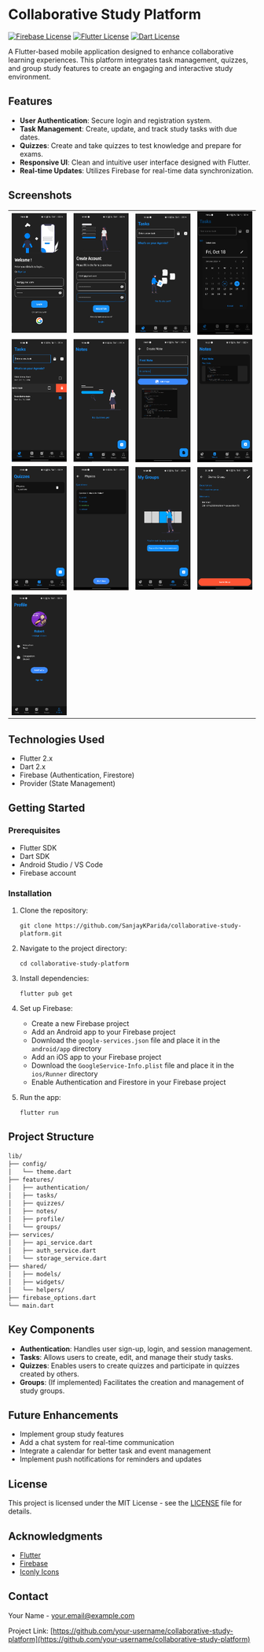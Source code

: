 # Collaborative Study Platform
[![Firebase License](https://img.shields.io/badge/firebase-ffca28?style=for-the-badge&logo=firebase&logoColor=black)](https://firebase.google.com/)
[![Flutter License](https://img.shields.io/badge/Flutter-02569B?style=for-the-badge&logo=flutter&logoColor=white)](https://flutter.dev/)
[![Dart License](https://img.shields.io/badge/Dart-0175C2?style=for-the-badge&logo=dart&logoColor=white)](https://dart.dev/)

A Flutter-based mobile application designed to enhance collaborative learning experiences. This platform integrates task management, quizzes, and group study features to create an engaging and interactive study environment.

## Features

- **User Authentication**: Secure login and registration system.
- **Task Management**: Create, update, and track study tasks with due dates.
- **Quizzes**: Create and take quizzes to test knowledge and prepare for exams.
- **Responsive UI**: Clean and intuitive user interface designed with Flutter.
- **Real-time Updates**: Utilizes Firebase for real-time data synchronization.

## Screenshots

<table>
  <tr>
    <td><img src="screenshots/1.png" width="180"/></td>
    <td><img src="screenshots/2.png" width="180"/></td>
    <td><img src="screenshots/3.png" width="180"/></td>
    <td><img src="screenshots/4.png" width="180"/></td>
  </tr>
  <tr>
    <td><img src="screenshots/5.png" width="180"/></td>
    <td><img src="screenshots/6.png" width="180"/></td>
    <td><img src="screenshots/7.png" width="180"/></td>
    <td><img src="screenshots/8.png" width="180"/></td>
  </tr>
  <tr>
    <td><img src="screenshots/9.png" width="180"/></td>
    <td><img src="screenshots/10.png" width="180"/></td>
    <td><img src="screenshots/11.png" width="180"/></td>
    <td><img src="screenshots/12.png" width="180"/></td>
  </tr>
  <tr>
    <td><img src="screenshots/13.png" width="180"/></td>
  </tr>
</table>

## Technologies Used

- Flutter 2.x
- Dart 2.x
- Firebase (Authentication, Firestore)
- Provider (State Management)

## Getting Started

### Prerequisites

- Flutter SDK
- Dart SDK
- Android Studio / VS Code
- Firebase account

### Installation

1. Clone the repository:
   ```
   git clone https://github.com/SanjayKParida/collaborative-study-platform.git
   ```
2. Navigate to the project directory:
   ```
   cd collaborative-study-platform
   ```
3. Install dependencies:
   ```
   flutter pub get
   ```
4. Set up Firebase:
   - Create a new Firebase project
   - Add an Android app to your Firebase project
   - Download the `google-services.json` file and place it in the `android/app` directory
   - Add an iOS app to your Firebase project
   - Download the `GoogleService-Info.plist` file and place it in the `ios/Runner` directory
   - Enable Authentication and Firestore in your Firebase project

5. Run the app:
   ```
   flutter run
   ```

## Project Structure

```
lib/
├── config/
│   └── theme.dart
├── features/
│   ├── authentication/
│   ├── tasks/
│   ├── quizzes/
│   ├── notes/
│   ├── profile/
│   └── groups/
├── services/
│   ├── api_service.dart
│   ├── auth_service.dart
│   └── storage_service.dart
├── shared/
│   ├── models/
│   ├── widgets/
│   └── helpers/
├── firebase_options.dart
└── main.dart
```

## Key Components

- **Authentication**: Handles user sign-up, login, and session management.
- **Tasks**: Allows users to create, edit, and manage their study tasks.
- **Quizzes**: Enables users to create quizzes and participate in quizzes created by others.
- **Groups**: (If implemented) Facilitates the creation and management of study groups.

## Future Enhancements

- Implement group study features
- Add a chat system for real-time communication
- Integrate a calendar for better task and event management
- Implement push notifications for reminders and updates


## License

This project is licensed under the MIT License - see the [LICENSE](LICENSE) file for details.

## Acknowledgments

- [Flutter](https://flutter.dev/)
- [Firebase](https://firebase.google.com/)
- [Iconly Icons](https://pub.dev/packages/iconly)

## Contact

Your Name - [your.email@example.com](mailto:your.email@example.com)

Project Link: [https://github.com/your-username/collaborative-study-platform](https://github.com/your-username/collaborative-study-platform)
